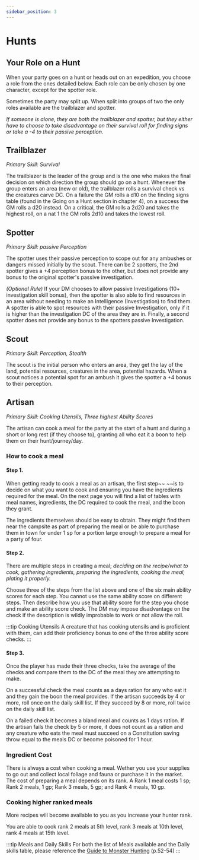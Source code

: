 ```yaml
---
sidebar_position: 3
---
```


# Hunts

## Your Role on a Hunt

When your party goes on a hunt or heads out on an expedition, you choose a role from the ones detailed below. Each role can be only chosen by one character, except for the spotter role.

Sometimes the party may split up. When split into groups of two the only roles available are the trailblazer and spotter.

*If someone is alone, they are both the trailblazer and spotter, but they either have to choose to take disadvantage on their survival roll for finding signs or take a -4 to their passive perception.*

## Trailblazer

*Primary Skill: Survival*

The trailblazer is the leader of the group and is the one who makes the final decision on which direction the group should go on a hunt. Whenever the group enters an area (new or old), the trailblazer rolls a survival check vs the creatures carve DC. On a failure the GM rolls a d10 on the finding signs table (found in the Going on a Hunt section in chapter 4), on a success the GM rolls a d20 instead. On a critical, the GM rolls a 2d20 and takes the highest roll, on a nat 1 the GM rolls 2d10 and takes the lowest roll.

## Spotter

*Primary Skill: passive Perception*

The spotter uses their passive perception to scope out for any ambushes or dangers missed initially by the scout. There can be 2 spotters, the 2nd spotter gives a +4 perception bonus to the other, but does not provide any bonus to the original spotter's passive investigation.

*(Optional Rule)* If your DM chooses to allow passive Investigations (10+ investigation skill bonus), then the spotter is also able to find resources in an area without needing to make an Intelligence (Investigation) to find them. A spotter is able to spot resources with their passive Investigation, only if it is higher than the investigation DC of the area they are in. Finally, a second spotter does not provide any bonus to the spotters passive Investigation.

## Scout

*Primary Skill: Perception, Stealth*

The scout is the initial person who enters an area, they get the lay of the land, potential resources, creatures in the area, potential hazards. When a scout notices a potential spot for an ambush it gives the spotter a +4 bonus to their perception.

## Artisan

*Primary Skill: Cooking Utensils, Three highest Ability Scores*

The artisan can cook a meal for the party at the start of a hunt and during a short or long rest (if they choose to), granting all who eat it a boon to help them on their hunt/journey/day.

### How to cook a meal

#### Step 1.

When getting ready to cook a meal as an artisan, the first step~~ ~~is to decide on what you want to cook and ensuring you have the ingredients required for the meal. On the next page you will find a list of tables with meal names, ingredients, the DC required to cook the meal, and the boon they grant.

The ingredients themselves should be easy to obtain. They might find them near the campsite as part of preparing the meal or be able to purchase them in town for under 1 sp for a portion large enough to prepare a meal for a party of four.

#### Step 2.

There are multiple steps in creating a meal; *deciding on the recipe/what to cook, gathering ingredients, preparing the ingredients, cooking the meal, plating it properly.*

Choose three of the steps from the list above and one of the six main ability scores for each step. You cannot use the same ability score on different steps. Then describe how you use that ability score for the step you chose and make an ability score check. The DM may impose disadvantage on the check if the description is wildly improbable to work or not allow the roll.

:::tip Cooking Utensils
A creature that has cooking utensils and is proficient with them, can add their proficiency bonus to one of the three ability score checks.
:::

#### Step 3.

Once the player has made their three checks, take the average of the checks and compare them to the DC of the meal they are attempting to make.

On a successful check the meal counts as a days ration for any who eat it and they gain the boon the meal provides. If the artisan succeeds by 4 or more, roll once on the daily skill list. If they succeed by 8 or more, roll twice on the daily skill list.

On a failed check it becomes a bland meal and counts as 1 days ration. If the artisan fails the check by 5 or more, it does not count as a ration and any creature who eats the meal must succeed on a Constitution saving throw equal to the meals DC or become poisoned for 1 hour.

### Ingredient Cost

There is always a cost when cooking a meal. Wether you use your supplies to go out and collect local foliage and fauna or purchase it in the market. The cost of preparing a meal depends on its rank. A Rank 1 meal costs 1 sp; Rank 2 meals, 1 gp; Rank 3 meals, 5 gp; and Rank 4 meals, 10 gp.

### Cooking higher ranked meals

More recipes will become available to you as you increase your hunter rank.

You are able to cook rank 2 meals at 5th level, rank 3 meals at 10th level, rank 4 meals at 15th level.

:::tip Meals and Daily Skills
For both the list of Meals available and the Daily skills table, please reference the [Guide to Monster Hunting](https://www.gmbinder.com/share/-LCk9FgQaqaXBVmLeCeT) (p.52-54)
:::
